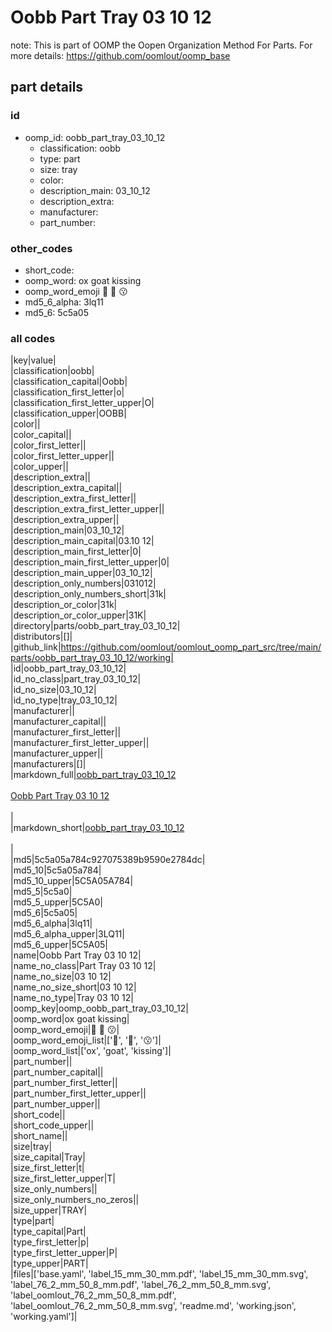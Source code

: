 # Oobb Part Tray 03 10 12  

note: This is part of OOMP the Oopen Organization Method For Parts. For more details: https://github.com/oomlout/oomp_base

##  part details





### id
* oomp_id: oobb_part_tray_03_10_12
  * classification: oobb
  * type: part
  * size: tray
  * color: 
  * description_main: 03_10_12
  * description_extra: 
  * manufacturer: 
  * part_number: 

### other_codes
* short_code: 
* oomp_word: ox goat kissing
* oomp_word_emoji :ox: :goat: :kissing:
* md5_6_alpha: 3lq11
* md5_6: 5c5a05

### all codes 
|key|value|  
|classification|oobb|  
|classification_capital|Oobb|  
|classification_first_letter|o|  
|classification_first_letter_upper|O|  
|classification_upper|OOBB|  
|color||  
|color_capital||  
|color_first_letter||  
|color_first_letter_upper||  
|color_upper||  
|description_extra||  
|description_extra_capital||  
|description_extra_first_letter||  
|description_extra_first_letter_upper||  
|description_extra_upper||  
|description_main|03_10_12|  
|description_main_capital|03.10 12|  
|description_main_first_letter|0|  
|description_main_first_letter_upper|0|  
|description_main_upper|03_10_12|  
|description_only_numbers|031012|  
|description_only_numbers_short|31k|  
|description_or_color|31k|  
|description_or_color_upper|31K|  
|directory|parts/oobb_part_tray_03_10_12|  
|distributors|[]|  
|github_link|https://github.com/oomlout/oomlout_oomp_part_src/tree/main/parts/oobb_part_tray_03_10_12/working|  
|id|oobb_part_tray_03_10_12|  
|id_no_class|part_tray_03_10_12|  
|id_no_size|03_10_12|  
|id_no_type|tray_03_10_12|  
|manufacturer||  
|manufacturer_capital||  
|manufacturer_first_letter||  
|manufacturer_first_letter_upper||  
|manufacturer_upper||  
|manufacturers|[]|  
|markdown_full|[oobb_part_tray_03_10_12](https://github.com/oomlout/oomlout_oomp_part_src/tree/main/parts/oobb_part_tray_03_10_12/working)<br>[](https://github.com/oomlout/oomlout_oomp_part_src/tree/main/parts/oobb_part_tray_03_10_12/working)<br>[Oobb Part Tray 03 10 12](https://github.com/oomlout/oomlout_oomp_part_src/tree/main/parts/oobb_part_tray_03_10_12/working)<br><br>|  
|markdown_short|[oobb_part_tray_03_10_12](https://github.com/oomlout/oomlout_oomp_part_src/tree/main/parts/oobb_part_tray_03_10_12/working)<br><br>|  
|md5|5c5a05a784c927075389b9590e2784dc|  
|md5_10|5c5a05a784|  
|md5_10_upper|5C5A05A784|  
|md5_5|5c5a0|  
|md5_5_upper|5C5A0|  
|md5_6|5c5a05|  
|md5_6_alpha|3lq11|  
|md5_6_alpha_upper|3LQ11|  
|md5_6_upper|5C5A05|  
|name|Oobb Part Tray 03 10 12|  
|name_no_class|Part Tray 03 10 12|  
|name_no_size|03 10 12|  
|name_no_size_short|03 10 12|  
|name_no_type|Tray 03 10 12|  
|oomp_key|oomp_oobb_part_tray_03_10_12|  
|oomp_word|ox goat kissing|  
|oomp_word_emoji|:ox: :goat: :kissing:|  
|oomp_word_emoji_list|[':ox:', ':goat:', ':kissing:']|  
|oomp_word_list|['ox', 'goat', 'kissing']|  
|part_number||  
|part_number_capital||  
|part_number_first_letter||  
|part_number_first_letter_upper||  
|part_number_upper||  
|short_code||  
|short_code_upper||  
|short_name||  
|size|tray|  
|size_capital|Tray|  
|size_first_letter|t|  
|size_first_letter_upper|T|  
|size_only_numbers||  
|size_only_numbers_no_zeros||  
|size_upper|TRAY|  
|type|part|  
|type_capital|Part|  
|type_first_letter|p|  
|type_first_letter_upper|P|  
|type_upper|PART|  
|files|['base.yaml', 'label_15_mm_30_mm.pdf', 'label_15_mm_30_mm.svg', 'label_76_2_mm_50_8_mm.pdf', 'label_76_2_mm_50_8_mm.svg', 'label_oomlout_76_2_mm_50_8_mm.pdf', 'label_oomlout_76_2_mm_50_8_mm.svg', 'readme.md', 'working.json', 'working.yaml']|  
